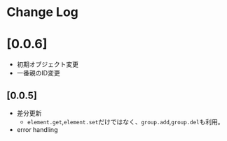 # Change Log

# [0.0.6]
- 初期オブジェクト変更
- 一番親のID変更

## [0.0.5]
- 差分更新
  - `element.get`,`element.set`だけではなく、`group.add`,`group.del`も利用。
- error handling
